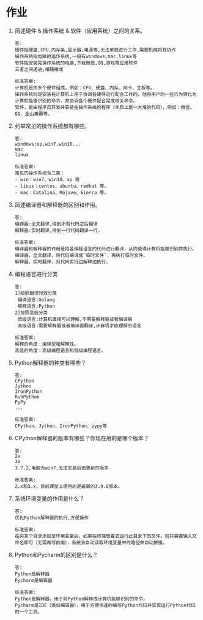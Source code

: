 # 作业

1. 简述硬件 & 操作系统 & 软件（应用系统）之间的关系。

   ```
   答:
   硬件指硬盘,CPU,内存条,显示器,电源等,无法单独进行工作,需要机械将其协作
   操作系统指电脑的运作系统,一般有windows,mac,linux等
   软件指安装完操作系统的电脑,下载微信,QQ,游戏等应用软件
   三者之间递进,相辅相成
   
   标准答案:
   计算机是由多个硬件组成，例如：CPU、硬盘、内存、网卡、主板等。
   操作系统则是安装在计算机上用于协调各硬件进行配合工作的，他将用户的一些行为转化为计算机能够识别的命令，并协调各个硬件配合完成相关命令。
   软件，是由程序员开发并安装在操作系统的程序（本质上是一大堆的代码），例如：微信、QQ、金山毒霸等。
   
   ```

   

2. 列举常见的操作系统都有哪些。

   ```
   答:
   windows:xp,win7,win10...
   mac
   linux
   
   标准答案:
   常见的操作系统有三类：
   - win：win7、win10、xp 等
   - linux：centos、ubuntu、redhat 等。
   - mac：Catalina、Mojave、Sierra 等。
   
   ```

   

3. 简述编译器和解释器的区别和作用。

   ```
   答:
   编译器:全文翻译,得到所有代码之后翻译
   解释器:实时翻译,得到一行代码翻译一行.
   
   标准答案:
   编译器和解释器的作用是将各编程语言的代码进行翻译，从而使得计算机能够识别并执行。
   编译器，全文翻译，将代码编译成`临时文件`，再执行临时文件。
   解释器，实时翻译，对代码实行边解释边执行。
   ```

   

4. 编程语言进行分类

   ```
   答:
   1)按照翻译时效分类
   	编译语言:Golang
   	解释语言:Python
   2)按照高低分类
   	低级语言:计算机直接可以理解,不需要解释器或者编译器
   	高级语言:需要解释器或者编译器翻译,计算机才能理解的语言
   
   标准答案:
   解释的角度：编译型和解释性。
   高低的角度：高级编程语言和低级编程语言。
   ```

   

5. Python解释器的种类有哪些？

   ```
   答:
   CPython
   Jython
   IronPython
   RubPython
   PyPy
   ...
   
   标准答案:
   CPython、Jython、IronPython、pypy等
   ```

   

6. CPython解释器的版本有哪些？你现在用的是哪个版本？

   ```
   答:
   2x
   3x
   3.7.2,电脑为win7,无法安装后面更新的版本
   
   标准答案:
   2.x和3.x，目前课堂上使用的是最新的3.9.0版本。
   
   ```

   

7. 系统环境变量的作用是什么？

   ```
   答:
   优化Python解释器的执行,方便操作
   
   标准答案:
   在将某个目录添加至环境变量后，如果在终端想要去运行此目录下的文件，则只需要输入文件名即可（无需再写前缀），系统会自动读取环境变量中的路径并自动拼接。
   ```

   

8. Python和Pycharm的区别是什么？

   ```
   答:
   Python是解释器
   Pycharm是编辑器
   
   标准答案:
   Python是解释器，用于将Python解释成计算机能够识别的命令。
   Pycharm是IDE（类似编辑器），用于方便快速的编写Python代码并实现运行Python代码的一个工具。
   ```
   
   